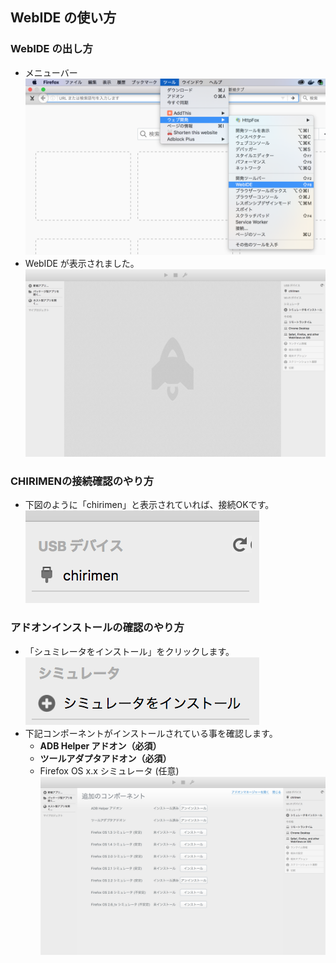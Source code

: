 ## WebIDE の使い方
### WebIDE の出し方
- メニューバー
![img/01.Menu-WebIDE.png](img/01.Menu-WebIDE.png)
- WebIDE が表示されました。
![img/02.WebIDE.png](img/02.WebIDE.png)

### CHIRIMENの接続確認のやり方
- 下図のように「chirimen」と表示されていれば、接続OKです。<br>
![img/03.device.png](img/03.device.png)

### アドオンインストールの確認のやり方
- 「シュミレータをインストール」をクリックします。<br>
![img/04.add-on.png](img/04.add-on.png)
- 下記コンポーネントがインストールされている事を確認します。
  - **ADB Helper アドオン（必須）**
  - **ツールアダプタアドオン（必須）**
  - Firefox OS x.x シミュレータ (任意)
  ![img/05.add-on.png](img/05.add-on.png)
